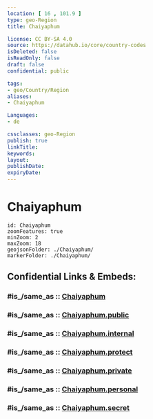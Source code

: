 ```yaml
---
location: [ 16 , 101.9 ] 
type: geo-Region
title: Chaiyaphum

license: CC BY-SA 4.0
source: https://datahub.io/core/country-codes
isDeleted: false
isReadOnly: false
draft: false
confidential: public

tags:
- geo/Country/Region
aliases:
- Chaiyaphum

Languages:
- de

cssclasses: geo-Region
publish: true
linkTitle: 
keywords: 
layout: 
publishDate: 
expiryDate: 
---
```


# Chaiyaphum

```leaflet
id: Chaiyaphum
zoomFeatures: true 
minZoom: 2 
maxZoom: 18
geojsonFolder: ./Chaiyaphum/
markerFolder: ./Chaiyaphum/
```


## Confidential Links & Embeds: 

### #is_/same_as :: [Chaiyaphum](/_Standards/Earth/Continent/Asia/Asia~South~East/Thailand/Provinces~Thailand/Chaiyaphum.md) 

### #is_/same_as :: [Chaiyaphum.public](/_public/Earth/Continent/Asia/Asia~South~East/Thailand/Provinces~Thailand/Chaiyaphum.public.md) 

### #is_/same_as :: [Chaiyaphum.internal](/_internal/Earth/Continent/Asia/Asia~South~East/Thailand/Provinces~Thailand/Chaiyaphum.internal.md) 

### #is_/same_as :: [Chaiyaphum.protect](/_protect/Earth/Continent/Asia/Asia~South~East/Thailand/Provinces~Thailand/Chaiyaphum.protect.md) 

### #is_/same_as :: [Chaiyaphum.private](/_private/Earth/Continent/Asia/Asia~South~East/Thailand/Provinces~Thailand/Chaiyaphum.private.md) 

### #is_/same_as :: [Chaiyaphum.personal](/_personal/Earth/Continent/Asia/Asia~South~East/Thailand/Provinces~Thailand/Chaiyaphum.personal.md) 

### #is_/same_as :: [Chaiyaphum.secret](/_secret/Earth/Continent/Asia/Asia~South~East/Thailand/Provinces~Thailand/Chaiyaphum.secret.md)


